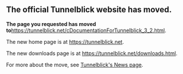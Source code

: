 ## The official Tunnelblick website has moved. ##

**The page you requested has moved to**<a href='https://tunnelblick.net/cDocumentationForTunnelblick_3_2.html'><a href='https://tunnelblick.net/cDocumentationForTunnelblick_3_2.html'>https://tunnelblick.net/cDocumentationForTunnelblick_3_2.html</a></a>.

The new home page is at <a href='https://tunnelblick.net'><a href='https://tunnelblick.net'>https://tunnelblick.net</a></a>.

The new downloads page is at <a href='https://tunnelblick.net/downloads.html'><a href='https://tunnelblick.net/downloads.html'>https://tunnelblick.net/downloads.html</a></a>.

For more about the move, see <a href='https://tunnelblick.net/cNews.html#2015-07-23'>Tunnelblick's News page</a>.
